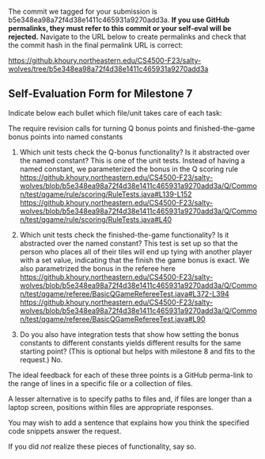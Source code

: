 The commit we tagged for your submission is b5e348ea98a72f4d38e1411c465931a9270add3a.
**If you use GitHub permalinks, they must refer to this commit or your self-eval will be rejected.**
Navigate to the URL below to create permalinks and check that the commit hash in the final permalink URL is correct:

https://github.khoury.northeastern.edu/CS4500-F23/salty-wolves/tree/b5e348ea98a72f4d38e1411c465931a9270add3a

## Self-Evaluation Form for Milestone 7

Indicate below each bullet which file/unit takes care of each task:

The require revision calls for turning Q bonus points and
finished-the-game bonus points into named constants

1. Which unit tests check the Q-bonus functionality? Is it abstracted
   over the named constant?
   This is one of the unit tests. Instead of having a named constant, we parameterized the bonus in the Q scoring rule
   https://github.khoury.northeastern.edu/CS4500-F23/salty-wolves/blob/b5e348ea98a72f4d38e1411c465931a9270add3a/Q/Common/test/qgame/rule/scoring/RuleTests.java#L139-L152
   https://github.khoury.northeastern.edu/CS4500-F23/salty-wolves/blob/b5e348ea98a72f4d38e1411c465931a9270add3a/Q/Common/test/qgame/rule/scoring/RuleTests.java#L40

2. Which unit tests check the finished-the-game functionality? Is it
   abstracted over the named constant?
   This test is set up so that the person who places all of their tiles will end up tying with another player with a set value,
   indicating that the finish the game bonus is exact. We also parametrized the bonus in the referee here
   https://github.khoury.northeastern.edu/CS4500-F23/salty-wolves/blob/b5e348ea98a72f4d38e1411c465931a9270add3a/Q/Common/test/qgame/referee/BasicQGameRefereeTest.java#L372-L394
   https://github.khoury.northeastern.edu/CS4500-F23/salty-wolves/blob/b5e348ea98a72f4d38e1411c465931a9270add3a/Q/Common/test/qgame/referee/BasicQGameRefereeTest.java#L90
3. Do you also have integration tests that show how setting the bonus
   constants to different constants yields different results for the
   same starting point? (This is optional but helps with milestone 8
   and fits to the request.)
   No.


The ideal feedback for each of these three points is a GitHub
perma-link to the range of lines in a specific file or a collection of
files.

A lesser alternative is to specify paths to files and, if files are
longer than a laptop screen, positions within files are appropriate
responses.

You may wish to add a sentence that explains how you think the
specified code snippets answer the request.

If you did *not* realize these pieces of functionality, say so.

